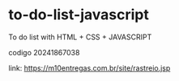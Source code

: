 # to-do-list-javascript
To do list with HTML + CSS + JAVASCRIPT

codigo 20241867038

link: https://m10entregas.com.br/site/rastreio.jsp
